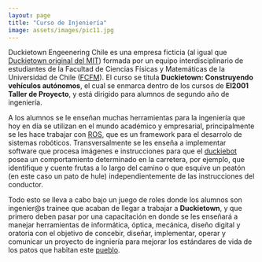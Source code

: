 ```yaml
---
layout: page
title: "Curso de Injeniería"
image: assets/images/pic11.jpg
---
```


<p>
   Duckietown Engeenering Chile es una empresa ficticia (al igual que <a href="http://duckietown.org">Duckietown original del MIT</a>) formada por un equipo interdisciplinario de estudiantes de la Facultad de Ciencias Físicas y Matemáticas de la Universidad de Chile (<a href="http://ingenieria.uchile.cl/">FCFM</a>). El curso se titula <strong>Duckietown: Construyendo vehículos autónomos</strong>, el cual se enmarca dentro de los cursos de <strong>EI2001 Taller de Proyecto</strong>, y está dirigido para alumnos de segundo año de ingeniería.
</p>
<p>
	A los alumnos se le enseñan muchas herramientas para la ingeniería que hoy en día se utilizan en el mundo académico y empresarial, principalmente se les hace trabajar con <a href="http://www.ros.org">ROS</a>, que es un framework para el desarrolo de sistemas robóticos. Transversalmente se les enseña a implementar software que procesa imágenes e instrucciones para que el <a href="http://duckietown.cl/robot.html">duckiebot</a> posea un comportamiento determinado en la carretera, por ejemplo, que identifique y cuente frutas a lo largo del camino o que esquive un peatón (en este caso un pato de hule) independientemente de las instrucciones del conductor.
</p>
<p>
	Todo esto se lleva a cabo bajo un juego de roles donde los alumnos son ingenier@s trainee que acaban de llegar a trabajar a <strong>Duckietown</strong>, y que primero deben pasar por una capacitación en donde se les enseñará a manejar herramientas de informática, óptica, mecánica, diseño  digital y oratoria con el objetivo de concebir, diseñar, implementar, operar y comunicar un proyecto de ingniería para mejorar los estándares de vida de los patos que habitan este <a href="http://duckietown.cl/pista.html">pueblo</a>.
</p>